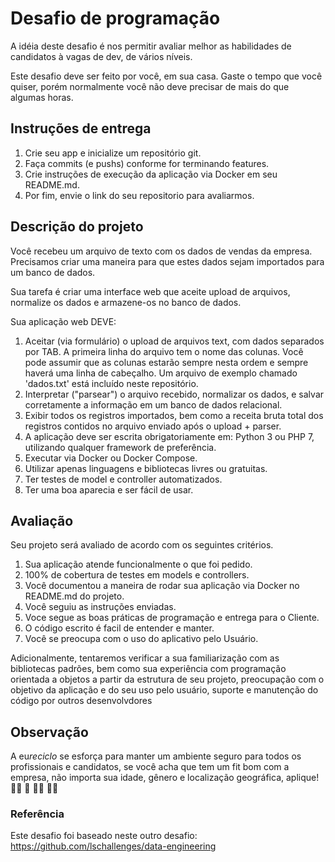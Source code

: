 # Desafio de programação
A idéia deste desafio é nos permitir avaliar melhor as habilidades de candidatos à vagas de dev, de vários níveis.

Este desafio deve ser feito por você, em sua casa. Gaste o tempo que você quiser, porém normalmente você não deve precisar de mais do que algumas horas.

## Instruções de entrega
1. Crie seu app e inicialize um repositório git.
2. Faça commits (e pushs) conforme for terminando features.
3. Crie instruções de execução da aplicação via Docker em seu README.md.
4. Por fim, envie o link do seu repositorio para avaliarmos.

## Descrição do projeto
Você recebeu um arquivo de texto com os dados de vendas da empresa. Precisamos criar uma maneira para que estes dados sejam importados para um banco de dados.

Sua tarefa é criar uma interface web que aceite upload de arquivos, normalize os dados e armazene-os no banco de dados.

Sua aplicação web DEVE:

1. Aceitar (via formulário) o upload de arquivos text, com dados separados por TAB. A primeira linha do arquivo tem o nome das colunas. Você pode assumir que as colunas estarão sempre nesta ordem e sempre haverá uma linha de cabeçalho. Um arquivo de exemplo chamado 'dados.txt' está incluído neste repositório.
2. Interpretar ("parsear") o arquivo recebido, normalizar os dados, e salvar corretamente a informação em um banco de dados relacional.
3. Exibir todos os registros importados, bem como a receita bruta total dos registros contidos no arquivo enviado após o upload + parser.
4. A aplicação deve ser escrita obrigatoriamente em: Python 3 ou PHP 7, utilizando qualquer framework de preferência.
5. Executar via Docker ou Docker Compose.
6. Utilizar apenas linguagens e bibliotecas livres ou gratuitas.
6. Ter testes de model e controller automatizados.
7. Ter uma boa aparecia e ser fácil de usar.

## Avaliação
Seu projeto será avaliado de acordo com os seguintes critérios.

1. Sua aplicação atende funcionalmente o que foi pedido.
2. 100% de cobertura de testes em models e controllers.
3. Você documentou a maneira de rodar sua aplicação via Docker no README.md do projeto.
4. Você seguiu as instruções enviadas.
5. Voce segue as boas práticas de programação e entrega para o Cliente.
6. O código escrito é facil de entender e manter.
7. Você se preocupa com o uso do aplicativo pelo Usuário.

Adicionalmente, tentaremos verificar a sua familiarização com as bibliotecas padrões, bem como sua experiência com programação orientada a objetos a partir da estrutura de seu projeto, preocupação com o objetivo da aplicação e do seu uso pelo usuário, suporte e manutenção do código por outros desenvolvdores

## Observação
A eu*reciclo* se esforça para manter um ambiente seguro para todos os profissionais e candidatos, se você acha que tem um fit bom com a empresa, não importa sua idade, gênero e localização geográfica, aplique! :rainbow_flag: :brown_heart: :curly_haired_woman: :person_white_hair:

### Referência

Este desafio foi baseado neste outro desafio: https://github.com/lschallenges/data-engineering